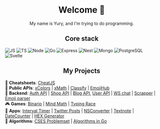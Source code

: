 <h1 align="center"> Welcome 👋 <br/></h1> 
<p align="center">My name is Yury, and I'm trying to do programming.</p>

<h2 align="center">Core stack</h2>

![JS](https://img.shields.io/badge/javascript-%23323330.svg?logo=javascript&logoColor=%23F7DF1E&style=for-the-badge)
![TS](https://img.shields.io/badge/typescript-%23007acc.svg?logo=typescript&logoColor=white&style=for-the-badge)
![Node](https://img.shields.io/badge/node.js-%2343853d.svg?logo=node.js&logoColor=white&style=for-the-badge)
![Go](https://img.shields.io/badge/go-%2300add8.svg?logo=go&logoColor=white&style=for-the-badge)
![Express](https://img.shields.io/badge/express.js-%23000000.svg?logo=express&logoColor=white&style=for-the-badge)
![Nest](https://img.shields.io/badge/nestjs-%23e0234e.svg?logo=nestjs&logoColor=white&style=for-the-badge)
![Mongo](https://img.shields.io/badge/mongodb-%234ea94b.svg?logo=mongodb&logoColor=white&style=for-the-badge)
![PostgreSQL](https://img.shields.io/badge/postgres-%23336791.svg?logo=postgresql&logoColor=white&style=for-the-badge)
![Svelte](https://img.shields.io/badge/svelte-%23f1413d.svg?logo=svelte&logoColor=white&style=for-the-badge)

<h2 align="center">My Projects</h2>

📝 **Cheatsheets**: [CheatJS](https://github.com/cheatjs/cheat) <br>
📡 **Public APIs**: [xColors](https://github.com/cheatsnake/xColors-api) | [xMath](https://github.com/cheatsnake/xMath-api) | [Classify](https://github.com/cheatsnake/classify) | [EmojiHub](https://github.com/cheatsnake/emojihub) <br>
🔮 **Backend**: [Auth API](https://github.com/cheatsnake/auth-api) | [Shop API](https://github.com/cheatsnake/shop-api) | [Blog API](https://github.com/cheatsnake/blog-api), [User API](https://github.com/cheatsnake/user-api) | [WS chat](https://github.com/cheatsnake/ws-chat) | [Scrapper](https://github.com/cheatsnake/nodejs-scraper) | [Emoji parser](https://github.com/cheatsnake/emoji-parser) <br>
🎮 **Games**: [Binario](https://github.com/cheatsnake/binario) | [Mind Math](https://github.com/cheatsnake/MindMath) | [Typing Race](https://github.com/cheatsnake/TypingRace) <br>
🎲  **Apps**: [Interval Timer](https://github.com/cheatsnake/IntervalTimer) | [Twitter Posts](https://github.com/cheatsnake/TwitterPosts) | [NSConverter](https://github.com/cheatsnake/NSConverter) | [Textnote](https://github.com/cheatsnake/Textnote) | [DateCounter](https://github.com/cheatsnake/DateCounter) | [HEX Generator](https://github.com/cheatsnake/HEXGenerator) <br>
📐 **Algorithms**: [CSES Problemset](https://github.com/cheatsnake/CSES-problem-set-typescript) | [Algorithms in Go](https://github.com/cheatsnake/algorithms)
